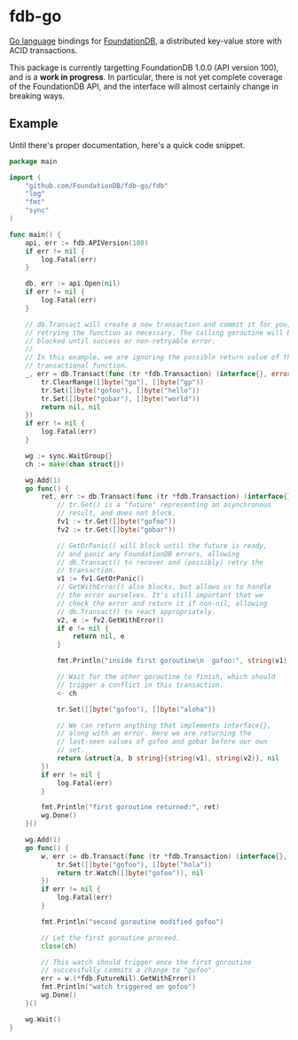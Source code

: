fdb-go
======

[Go language](http://golang.org) bindings for [FoundationDB](https://foundationdb.com), a distributed key-value store with ACID transactions.

This package is currently targetting FoundationDB 1.0.0 (API version 100), and is a **work in progress**. In particular, there is not yet complete coverage of the FoundationDB API, and the interface will almost certainly change in breaking ways.

Example
-------

Until there's proper documentation, here's a quick code snippet.

```go
package main

import (
	"github.com/FoundationDB/fdb-go/fdb"
	"log"
	"fmt"
	"sync"
)

func main() {
	api, err := fdb.APIVersion(100)
	if err != nil {
		log.Fatal(err)
	}

	db, err := api.Open(nil)
	if err != nil {
		log.Fatal(err)
	}

	// db.Transact will create a new transaction and commit it for you,
	// retrying the function as necessary. The calling goroutine will be
	// blocked until success or non-retryable error.
	//
	// In this example, we are ignoring the possible return value of the
	// transactional function.
	_, err = db.Transact(func (tr *fdb.Transaction) (interface{}, error) {
		tr.ClearRange([]byte("go"), []byte("gp"))
		tr.Set([]byte("gofoo"), []byte("hello"))
		tr.Set([]byte("gobar"), []byte("world"))
		return nil, nil
	})
	if err != nil {
		log.Fatal(err)
	}

	wg := sync.WaitGroup{}
	ch := make(chan struct{})

	wg.Add(1)
	go func() {
		ret, err := db.Transact(func (tr *fdb.Transaction) (interface{}, error) {
			// tr.Get() is a "future" representing an asynchronous
			// result, and does not block.
			fv1 := tr.Get([]byte("gofoo"))
			fv2 := tr.Get([]byte("gobar"))

			// GetOrPanic() will block until the future is ready,
			// and panic any FoundationDB errors, allowing
			// db.Transact() to recover and (possibly) retry the
			// transaction.
			v1 := fv1.GetOrPanic()
			// GetWithError() also blocks, but allows us to handle
			// the error ourselves. It's still important that we
			// check the error and return it if non-nil, allowing
			// db.Transact() to react appropriately.
			v2, e := fv2.GetWithError()
			if e != nil {
				return nil, e
			}

			fmt.Println("inside first goroutine\n  gofoo:", string(v1), "\n  gobar:", string(v2))

			// Wait for the other goroutine to finish, which should
			// trigger a conflict in this transaction.
			<- ch

			tr.Set([]byte("gofoo"), []byte("aloha"))

			// We can return anything that implements interface{},
			// along with an error. Here we are returning the
			// last-seen values of gofoo and gobar before our own
			// set.
			return &struct{a, b string}{string(v1), string(v2)}, nil
		})
		if err != nil {
			log.Fatal(err)
		}

		fmt.Println("first goroutine returned:", ret)
		wg.Done()
	}()

	wg.Add(1)
	go func() {
		w, err := db.Transact(func (tr *fdb.Transaction) (interface{}, error) {
			tr.Set([]byte("gofoo"), []byte("hola"))
			return tr.Watch([]byte("gofoo")), nil
		})
		if err != nil {
			log.Fatal(err)
		}

		fmt.Println("second goroutine modified gofoo")

		// Let the first goroutine proceed.
		close(ch)

		// This watch should trigger once the first goroutine
		// successfully commits a change to "gofoo".
		err = w.(*fdb.FutureNil).GetWithError()
		fmt.Println("watch triggered on gofoo")
		wg.Done()
	}()

	wg.Wait()
}
```
